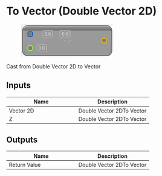 # To Vector (Double Vector 2D)

<div align="left" data-full-width="false">

<figure><img src="../../../../api/Math/Conversions/To_Vector_(Double_Vector_2D).png" alt=""><figcaption></figcaption></figure>

</div>

Cast from Double Vector 2D to Vector

## Inputs

<table><thead><tr><th width="170">Name</th><th>Description</th></tr></thead><tbody><tr><td>Vector 2D</td><td>Double Vector 2DTo Vector</td></tr><tr><td>Z</td><td>Double Vector 2DTo Vector</td></tr></tbody></table>

## Outputs

<table><thead><tr><th width="170">Name</th><th>Description</th></tr></thead><tbody><tr><td>Return Value</td><td>Double Vector 2DTo Vector</td></tr></tbody></table>
